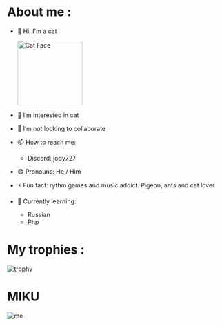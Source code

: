 # About me :
- 👋 Hi, I'm a cat
 
  <img src="https://raw.githubusercontent.com/Tarikul-Islam-Anik/Animated-Fluent-Emojis/master/Emojis/Animals/Cat%20Face.png" alt="Cat Face" width="150" height="150" /> 
- 👀 I’m interested in cat
- 💞️ I’m not looking to collaborate
- 📫 How to reach me:
     - Discord: jody727
- 😄 Pronouns: He / Him
- ⚡ Fun fact: rythm games and music addict. Pigeon, ants and cat lover
- 📘 Currently learning:
  - Russian
  - Php




# My trophies :

[![trophy](https://github-profile-trophy.vercel.app/?username=mvittorelli&theme=dracula)](https://github.com/ryo-ma/github-profile-trophy)


# MIKU
  ![me](https://github.com/Mvittorelli/Mvittorelli/blob/main/xxvfcm8jnxf81.gif)


